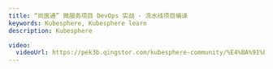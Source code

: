 ```yaml
---
title: “尚医通” 微服务项目 DevOps 实战 - 流水线项目编译
keywords: Kubesphere, Kubesphere learn
description: Kubesphere

video:
  videoUrl: https://pek3b.qingstor.com/kubesphere-community/%E4%BA%91%E5%8E%9F%E7%94%9F%E5%AE%9E%E6%88%98/114%E3%80%81devops-%E5%8F%AF%E8%A7%86%E5%8C%96Pipeline-%E7%AC%AC%E4%BA%8C%E6%AD%A5-%E9%A1%B9%E7%9B%AE%E7%BC%96%E8%AF%91.mp4
---
```

